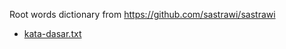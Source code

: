 Root words dictionary from https://github.com/sastrawi/sastrawi

- [kata-dasar.txt](https://github.com/sastrawi/sastrawi/blob/master/data/kata-dasar.txt)
